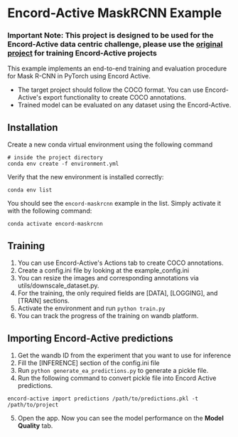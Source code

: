 # Encord-Active MaskRCNN Example

### Important Note: This project is designed to be used for the Encord-Active data centric challenge, please use the [original project](https://github.com/encord-team/encord-active/tree/main/examples/maskrcnn-example) for training Encord-Active projects

This example implements an end-to-end training and evaluation procedure for Mask R-CNN in PyTorch
using Encord Active. 
- The target project should follow the COCO format. You can 
use Encord-Active's export functionality to create COCO annotations.
- Trained model can be evaluated on any dataset using the Encord-Active.

## Installation
Create a new conda virtual environment using the following command
```shell
# inside the project directory
conda env create -f environment.yml
```

Verify that the new environment is installed correctly:
```shell
conda env list
```

You should see the `encord-maskrcnn` example in the list. Simply activate it with the following command:

```shell
conda activate encord-maskrcnn
```

## Training
1. You can use Encord-Active's Actions tab to create COCO annotations.
2. Create a config.ini file by looking at the example_config.ini
3. You can resize the images and corresponding annotations via utils/downscale_dataset.py.
4. For the training, the only required fields are [DATA], [LOGGING], and [TRAIN] sections.
5. Activate the environment and run `python train.py`
6. You can track the progress of the training on wandb platform.


## Importing Encord-Active predictions
1. Get the wandb ID from the experiment that you want to use for inference
2. Fill the [INFERENCE] section of the config.ini file
3. Run `python generate_ea_predictions.py` to generate a pickle file.
4. Run the following command to convert pickle file into Encord Active predictions.

```shell
encord-active import predictions /path/to/predictions.pkl -t /path/to/project
```

5. Open the app. Now you can see the model performance on the __Model Quality__ tab.